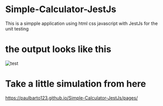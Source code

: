 # Simple-Calculator-JestJs

This is a simpple application using html css javascript with JestJs for the unit testing

# the output looks like this 
![test](https://user-images.githubusercontent.com/61013771/130347093-3abccf0f-f9be-4780-9c64-16f04ef10f54.png)

# Take a little simulation from here

https://paulbarto123.github.io/Simple-Calculator-JestJs/pages/
